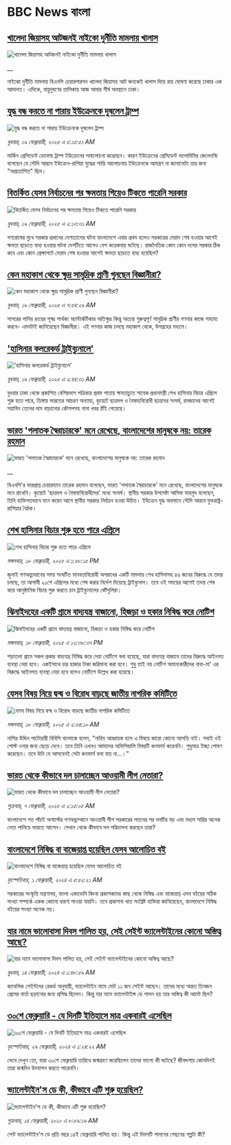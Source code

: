 # BBC News বাংলা## [খালেদা জিয়াসহ আটজনই নাইকো দুর্নীতি মামলায় খালাস](https://www.bbc.co.uk/bengali/live/cjrydj3ndjzt?at_campaign=githubrss)![খালেদা জিয়াসহ আটজনই নাইকো দুর্নীতি মামলায় খালাস](https://ichef.bbci.co.uk/ace/standard/240/cpsprodpb/31b6/live/081d7750-ee83-11ef-bd1b-d536627785f2.jpg)__নাইকো দুর্নীতি মামলায় বিএনপি চেয়ারপারসন খালেদা জিয়াসহ আট জনকেই খালাস দিয়ে রায় ঘোষণা করেছে ঢাকার এক আদালত। এদিকে, বায়ুদূষণের তালিকায় আজ আবার শীর্ষ অবস্থানে ঢাকা।## [যুদ্ধ বন্ধ করতে না পারায় ইউক্রেনকে দুষলেন ট্রাম্প](https://www.bbc.com/bengali/articles/c1mn0xxrdlpo?at_campaign=githubrss)![যুদ্ধ বন্ধ করতে না পারায় ইউক্রেনকে দুষলেন ট্রাম্প](https://ichef.bbci.co.uk/ace/standard/240/cpsprodpb/c960/live/22b34c40-ee68-11ef-bd1b-d536627785f2.jpg)_বুধবার, ১৯ ফেব্রুয়ারী, ২০২৫ এ ৫:১৫:৫১ AM_মার্কিন প্রেসিডেন্ট ডোনাল্ড ট্রাম্প ইউক্রেনের সমালোচনা করেছেন। কারণ ইউক্রেনের প্রেসিডেন্ট ভলোদিমির জেলেনস্কি বলেছেন যে সৌদি আরবে ইউক্রেন-রাশিয়া যুদ্ধের শান্তি আলোচনায় ইউক্রেনকে আমন্ত্রণ না জানানোটা তার জন্য "অপ্রত্যাশিত" ছিল।## [বিতর্কিত যেসব নির্বাচনের পর ক্ষমতায় গিয়েও টিকতে পারেনি সরকার  ](https://www.bbc.com/bengali/articles/c1kmvwwlgd9o?at_campaign=githubrss)![বিতর্কিত যেসব নির্বাচনের পর ক্ষমতায় গিয়েও টিকতে পারেনি সরকার  ](https://ichef.bbci.co.uk/ace/standard/240/cpsprodpb/8f9f/live/ab211180-d8eb-11ef-a6f5-8719fc3c9191.jpg)_বুধবার, ১৯ ফেব্রুয়ারী, ২০২৫ এ ২:১৩:৩১ AM_গণরোষের মুখে সরকার প্রধানের দেশত্যাগের ঘটনা বাংলাদেশে এবার প্রথম হলেও সরকারের মেয়াদ শেষ হওয়ার আগেই ক্ষমতা ছাড়তে বাধ্য হওয়ার ঘটনা দেশটিতে আগেও বেশ কয়েকবার ঘটেছে। রাজনৈতিক কোন কোন দলের সরকার ঠিক কবে এবং কোন প্রেক্ষাপটে মেয়াদ শেষ হওয়ার আগেই ক্ষমতা ছাড়তে বাধ্য হয়েছিল?## [কেন মহাকাশ থেকে ক্ষুদ্র সামুদ্রিক প্রাণী গুনছেন বিজ্ঞানীরা?](https://www.bbc.com/bengali/articles/cq6gqd5988do?at_campaign=githubrss)![কেন মহাকাশ থেকে ক্ষুদ্র সামুদ্রিক প্রাণী গুনছেন বিজ্ঞানীরা?](https://ichef.bbci.co.uk/ace/standard/240/cpsprodpb/b859/live/b149c050-e2c5-11ef-a819-277e390a7a08.jpg)_বুধবার, ১৯ ফেব্রুয়ারী, ২০২৫ এ ৭:৫৪:২৯ AM_সাগরের পানির রংয়ের সূক্ষ্ম পার্থক্য অ্যান্টার্কটিকার অতিক্ষুদ্র কিন্তু অত্যন্ত গুরুত্বপূর্ণ সামুদ্রিক প্রাণীর গণনার কাজে সাহায্য করবে- এমনটাই জানিয়েছেন বিজ্ঞানীরা। এই গণনার কাজ চলছে মহাকাশ থেকে, উপগ্রহের মধ্যমে।## ['হাসিনার কলরেকর্ড ট্রাইব্যুনালে'](https://www.bbc.com/bengali/articles/c5y2d0291dpo?at_campaign=githubrss)!['হাসিনার কলরেকর্ড ট্রাইব্যুনালে'](https://ichef.bbci.co.uk/ace/standard/240/cpsprodpb/202b/live/42f65710-ee66-11ef-80df-e59a4d022a66.jpg)_বুধবার, ১৯ ফেব্রুয়ারী, ২০২৫ এ ২:৪৪:৩১ AM_বুধবার ঢাকা থেকে প্রকাশিত বেশিরভাগ পত্রিকার প্রথম পাতায় ক্ষমতাচ্যুত সাবেক প্রধানমন্ত্রী শেখ হাসিনার বিচার এপ্রিলে শুরু হতে পারে, তিস্তায় ভারতের আচরণ অন্যায্য, কুয়েটে ছাত্রদল ও বৈষম্যবিরোধী ছাত্রদের সংঘর্ষ, রমজানের আগেই সয়াবিন তেলের দাম বাড়ানোর কৌশলসহ নানা খবর ঠাঁই পেয়েছে।## [ভারত 'পলাতক স্বৈরাচারকে' মনে রেখেছে, বাংলাদেশের মানুষকে নয়: তারেক রহমান](https://www.bbc.co.uk/bengali/live/c0rqrkv42vjt?at_campaign=githubrss)![ভারত 'পলাতক স্বৈরাচারকে' মনে রেখেছে, বাংলাদেশের মানুষকে নয়: তারেক রহমান](https://ichef.bbci.co.uk/ace/standard/240/cpsprodpb/7598/live/5b0de100-ee08-11ef-a819-277e390a7a08.jpg)__বিএনপি'র ভারপ্রাপ্ত চেয়ারম্যান তারেক রহমান বলেছেন, ভারত 'পলাতক স্বৈরাচারকে' মনে রেখেছে, বাংলাদেশের মানুষকে মনে রাখেনি। কুয়েটে 'ছাত্রদল ও বৈষম্যবিরোধীদের' মধ্যে সংঘর্ষ। স্থানীয় সরকার উপদেষ্টা আসিফ মাহমুদ বলেছেন, তিনি ব্যক্তিগতভাবে মনে করেন আগে স্থানীয় সরকার নির্বাচন হওয়া উচিত। ইউক্রেন যুদ্ধ অবসানে সৌদি আরবে যুক্তরাষ্ট্র-রাশিয়ার বৈঠক।## [শেখ হাসিনার বিচার শুরু হতে পারে এপ্রিলে](https://www.bbc.com/bengali/articles/cj92lnjlnrjo?at_campaign=githubrss)![শেখ হাসিনার বিচার শুরু হতে পারে এপ্রিলে](https://ichef.bbci.co.uk/ace/standard/240/cpsprodpb/db82/live/fd889200-edee-11ef-b69a-69560a7e4afb.png)_মঙ্গলবার, ১৮ ফেব্রুয়ারী, ২০২৫ এ ১:৫৮:১৫ PM_জুলাই গণঅভ্যুত্থানের সময় সংঘটিত মানবতাবিরোধী অপরাধের একটি মামলায় শেখ হাসিনাসহ ৪৬ জনের বিরুদ্ধে যে তদন্ত চলছে, তা আগামী ২০শে এপ্রিলের মধ্যে শেষ করার নির্দেশ দিয়েছে ট্রাইব্যুনাল। তবে ওই সময়ের আগেই তদন্ত শেষ করে আনুষ্ঠানিক বিচার শুরু করতে চান ট্রাইব্যুনালের কৌঁসুলিরা।## [ঝিনাইদহের একটি গ্রামে বাদ্যযন্ত্র বাজানো, হিজড়া ও হকার নিষিদ্ধ করে নোটিশ](https://www.bbc.com/bengali/articles/cpwxw4lex88o?at_campaign=githubrss)![ঝিনাইদহের একটি গ্রামে বাদ্যযন্ত্র বাজানো, হিজড়া ও হকার নিষিদ্ধ করে নোটিশ](https://ichef.bbci.co.uk/ace/standard/240/cpsprodpb/498d/live/1fe7e5c0-edf0-11ef-be52-771def1f0b4e.jpg)_মঙ্গলবার, ১৮ ফেব্রুয়ারী, ২০২৫ এ ১২:৩৮:৩৭ PM_শড়াতলা গ্রামে সকল প্রকার বাদ্যযন্ত্র নিষিদ্ধ করে দেয়া নোটিশে বলা হয়েছে, যারা বাদ্যযন্ত্র বাজাবে তাদের বিরুদ্ধে আইনগত ব্যবস্থা নেয়া হবে। একইসাথে চার হাজার টাকা জরিমানা করা হবে। শুধু তাই নয় নোটিশ অমান্যকারীদের বাবা-মা’ এর বিরুদ্ধে আইনগত ব্যবস্থা নেয়া হবে বলেও নোটিশে উল্লেখ করা হয়েছে।## [যেসব বিষয় নিয়ে দ্বন্দ্ব ও বিরোধ বাড়ছে জাতীয় নাগরিক কমিটিতে](https://www.bbc.com/bengali/articles/c6262r001gzo?at_campaign=githubrss)![যেসব বিষয় নিয়ে দ্বন্দ্ব ও বিরোধ বাড়ছে জাতীয় নাগরিক কমিটিতে](https://ichef.bbci.co.uk/ace/standard/240/cpsprodpb/4d41/live/3e5c64a0-ed4a-11ef-a819-277e390a7a08.png)_মঙ্গলবার, ১৮ ফেব্রুয়ারী, ২০২৫ এ ২:৩৪:১০ AM_নাসির উদ্দিন পাটোয়ারী বিবিসি বাংলাকে বলেন, "নাহিদ আহ্বায়ক হলে এ বিষয়ে কারো কোনো আপত্তি নাই। সবাই ওই পোস্ট ওনার জন্য ছেড়ে দেবে। তবে তিনি এখনও আমাদের অফিসিয়ালি বিষয়টি কনফার্ম করেননি। শুধুমাত্র ইচ্ছা পোষণ করেছেন। তবে উনি যে আসবেনই সেটা কনফার্ম বলা যায় না...।”## [ভারত থেকে কীভাবে দল চালাচ্ছেন আওয়ামী লীগ নেতারা?](https://www.bbc.com/bengali/articles/c5yd5rlqqq0o?at_campaign=githubrss)![ভারত থেকে কীভাবে দল চালাচ্ছেন আওয়ামী লীগ নেতারা?](https://ichef.bbci.co.uk/ace/standard/240/cpsprodpb/8d5e/live/3642ed20-e2d2-11ef-bd1b-d536627785f2.jpg)_শুক্রবার, ৭ ফেব্রুয়ারী, ২০২৫ এ ২:১৫:০৫ AM_বাংলাদেশে গত পাঁচই অগাস্টের গণঅভ্যুথ্থানে আওয়ামী লীগ সরকারের পতনের পর দলটির বড় এবং মধ্যম সারির অনেক নেতা পালিয়ে ভারতে আসেন। সেখান থেকে কীভাবে দল পরিচালনা করছেন তারা?## [বাংলাদেশে নিষিদ্ধ বা বাজেয়াপ্ত হয়েছিল যেসব আলোচিত বই](https://www.bbc.com/bengali/articles/cv2l3d4p3d1o?at_campaign=githubrss)![বাংলাদেশে নিষিদ্ধ বা বাজেয়াপ্ত হয়েছিল যেসব আলোচিত বই](https://ichef.bbci.co.uk/ace/standard/240/cpsprodpb/274e/live/e13c45e0-b92b-11ee-ace0-c35c1b4f6d82.jpg)_বৃহস্পতিবার, ১ ফেব্রুয়ারী, ২০২৪ এ ৫:৫২:২১ AM_সরকারের সংস্কৃতি মন্ত্রণালয়, বাংলা একাডেমি কিংবা প্রকাশকদের কাছ থেকে নিষিদ্ধ এবং বাজেয়াপ্ত এসব বইয়ের সঠিক সংখ্যা সম্পর্কে একক কোনো ধারণা পাওয়া যায়নি। তবে প্রকাশনা খাত সংশ্লিষ্ট ব্যক্তিরা জানিয়েছেন, বাংলাদেশে নিষিদ্ধ বইয়ের সংখ্যা অনেক নয়।## [যার নামে ভালোবাসা দিবস পালিত হয়, সেই সেইন্ট ভ্যালেন্টাইনের কোনো অস্তিত্ব আছে?](https://www.bbc.com/bengali/articles/cek7y4x5zxyo?at_campaign=githubrss)![যার নামে ভালোবাসা দিবস পালিত হয়, সেই সেইন্ট ভ্যালেন্টাইনের কোনো অস্তিত্ব আছে?](https://ichef.bbci.co.uk/ace/standard/240/cpsprodpb/eba5/live/968acc00-ca7f-11ee-ace0-c35c1b4f6d82.jpg)_বুধবার, ১৪ ফেব্রুয়ারী, ২০২৪ এ ১:৪৮:৫৯ AM_ক্যাথলিক সেইন্টদের রেকর্ড অনুযায়ী, ভ্যালেন্টাইন নামে মোট ১১ জন সেইন্ট আছেন। তাদের মধ্যে অন্তত তিনজন প্রেমের বার্তা ছড়ানোর জন্য প্রসিদ্ধ ছিলেন। কিন্তু যার নামে ভ্যালেন্টাইন্স ডে পালন হয় তার অস্তিত্ব কী আদৌ ছিল?## [৩০শে ফেব্রুয়ারি - যে দিনটি ইতিহাসে মাত্র একবারই এসেছিল](https://www.bbc.com/bengali/articles/cz4d70ql8pgo?at_campaign=githubrss)![৩০শে ফেব্রুয়ারি - যে দিনটি ইতিহাসে মাত্র একবারই এসেছিল](https://ichef.bbci.co.uk/ace/standard/240/cpsprodpb/3925/live/5c43f020-d62e-11ee-8f28-259790e80bba.jpg)_বৃহস্পতিবার, ২৯ ফেব্রুয়ারী, ২০২৪ এ ১:২৪:২২ AM_ভেবে দেখুন তো, যারা ৩০শে ফেব্রুয়ারি তারিখে জন্মগ্রহণ করেছিলেন তাদের ভাগ্যে কী ঘটেছে? জীবদ্দশায় কোনদিনই তারা জন্মদিন উদযাপন করতে পারেননি।## [ভ্যালেন্টাইন'স ডে কী, কীভাবে এটি শুরু হয়েছিল?](https://www.bbc.com/bengali/news-51499093?at_campaign=githubrss)![ভ্যালেন্টাইন'স ডে কী, কীভাবে এটি শুরু হয়েছিল?](https://ichef.bbci.co.uk/ace/standard/240/cpsprodpb/17E99/production/_94254979_istock-504075546.jpg)_শুক্রবার, ১৪ ফেব্রুয়ারী, ২০২০ এ ৮:৫৯:১৬ AM_সেন্ট ভ্যালেন্টাইন'স ডে প্রতি বছর ১৪ই ফেব্রুয়ারি পালিত হয়। কিন্তু এই দিবসটি পালনের পেছনের গল্পটা কী?